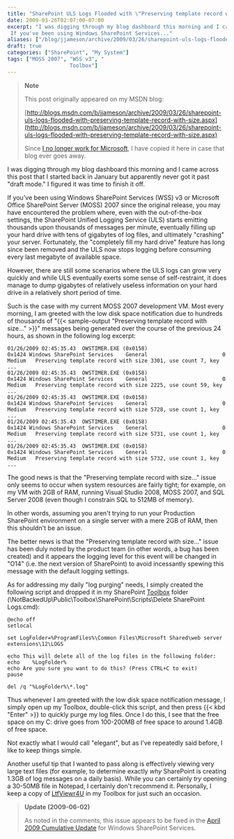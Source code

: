 ```yaml
---
title: "SharePoint ULS Logs Flooded with \"Preserving template record with size...\""
date: 2009-03-26T02:07:00-07:00
excerpt: "I was digging through my blog dashboard this morning and I came across this post that I started back in January but apparently never got it past \"draft mode.\" I figured it was time to finish it off. 
 If you've been using Windows SharePoint Services..."
aliases: ["/blog/jjameson/archive/2009/03/26/sharepoint-uls-logs-flooded-with-preserving-template-record-with-size.aspx"]
draft: true
categories: ["SharePoint", "My System"]
tags: ["MOSS 2007", "WSS v3", "
                    Toolbox"]
---
```


> **Note**
>
> This post originally appeared on my MSDN blog:
>
> [http://blogs.msdn.com/b/jjameson/archive/2009/03/26/sharepoint-uls-logs-flooded-with-preserving-template-record-with-size.aspx](http://blogs.msdn.com/b/jjameson/archive/2009/03/26/sharepoint-uls-logs-flooded-with-preserving-template-record-with-size.aspx)
>
> Since [I no longer work for Microsoft](/blog/jjameson/2011/09/02/last-day-with-microsoft), I have copied it here in case that blog                 ever goes away.

I was digging through my blog dashboard this morning and I came across this post         that I started back in January but apparently never got it past "draft mode." I         figured it was time to finish it off.

If you've been using Windows SharePoint Services (WSS) v3 or Microsoft Office SharePoint         Server (MOSS) 2007 since the original release, you may have encountered the problem         where, even with the out-of-the-box settings, the SharePoint Unified Logging Service         (ULS) starts emitting thousands upon thousands of messages per minute, eventually         filling up your hard drive with tens of gigabytes of log files, and ultimately "crashing"         your server. Fortunately, the "completely fill my hard drive" feature has long since         been removed and the ULS now stops logging before consuming every last megabyte         of available space.

However, there are still some scenarios where the ULS logs can grow very quickly         and while ULS eventually exerts some sense of self-restraint, it does manage to         dump gigabytes of relatively useless information on your hard drive in a relatively         short period of time.

Such is the case with my current MOSS 2007 development VM. Most every morning, I         am greeted with the low disk space notification due to hundreds of thousands of         "{{< sample-output "Preserving template record with size..." >}}" messages being generated         over the course of the previous 24 hours, as shown in the following log excerpt:

```
01/26/2009 02:45:35.43  OWSTIMER.EXE (0x0158)                    0x1424 Windows SharePoint Services    General                        0 Medium   Preserving template record with size 3301, use count 7, key ...
01/26/2009 02:45:35.43  OWSTIMER.EXE (0x0158)                    0x1424 Windows SharePoint Services    General                        0 Medium   Preserving template record with size 2225, use count 59, key ...
01/26/2009 02:45:35.43  OWSTIMER.EXE (0x0158)                    0x1424 Windows SharePoint Services    General                        0 Medium   Preserving template record with size 5728, use count 1, key ...
01/26/2009 02:45:35.43  OWSTIMER.EXE (0x0158)                    0x1424 Windows SharePoint Services    General                        0 Medium   Preserving template record with size 5731, use count 1, key ...
01/26/2009 02:45:35.43  OWSTIMER.EXE (0x0158)                    0x1424 Windows SharePoint Services    General                        0 Medium   Preserving template record with size 5732, use count 1, key ...
```

The good news is that the "Preserving template record with size..." issue only seems         to occur when system resources are fairly tight; for example, on my VM with 2GB         of RAM, running Visual Studio 2008, MOSS 2007, and SQL Server 2008 (even though         I constrain SQL to 512MB of memory).

In other words, assuming you aren't trying to run your Production SharePoint environment         on a single server with a mere 2GB of RAM, then this shouldn't be an issue.

The better news is that the "Preserving template record with size..." issue has         been duly noted by the product team (in other words, a bug has been created) and         it appears the logging level for this event will be changed in "O14" (i.e. the next         version of SharePoint) to avoid incessantly spewing this message with the default         logging settings.

As for addressing my daily "log purging" needs, I simply created the following script         and dropped it in my SharePoint [Toolbox](/blog/jjameson/2007/03/22/backedup-and-notbackedup) folder (\NotBackedUp\Public\Toolbox\SharePoint\Scripts\Delete SharePoint         Logs.cmd):

```
@echo off
setlocal

set LogFolder=%ProgramFiles%\Common Files\Microsoft Shared\web server extensions\12\LOGS

echo This will delete all of the log files in the following folder:
echo    %LogFolder%
echo Are you sure you want to do this? (Press CTRL+C to exit)
pause

del /q "%LogFolder%\*.log"
```

Thus whenever I am greeted with the low disk space notification message, I simply         open up my Toolbox, double-click this script, and then press {{< kbd "Enter" >}} to         quickly purge my log files. Once I do this, I see that the free space on my C: drive         goes from 100-200MB of free space to around 1.4GB of free space.

Not exactly what I would call "elegant", but as I've repeatedly said before, I like         to keep things simple.

Another useful tip that I wanted to pass along is effectively viewing very large         text files (for example, to determine exactly *why* SharePoint is creating         1.3GB of log messages on a daily basis). While you can certainly *try* opening         a 30-50MB file in Notepad, I certainly don't recommend it. Personally, I keep a         copy of [LtfViewr4U](http://search.live.com/results.aspx?q=LtfViewr4U)         in my Toolbox for just such an occasion.

> **Update (2009-06-02)**
>
> As noted in the comments, this issue appears to be fixed in the [April 2009 Cumulative Update](http://support.microsoft.com/kb/968850) for Windows SharePoint Services.

